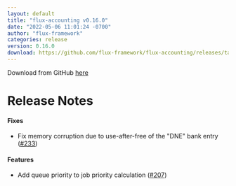 ```yaml
---
layout: default
title: "flux-accounting v0.16.0"
date: "2022-05-06 11:01:24 -0700"
author: "flux-framework"
categories: release
version: 0.16.0
download: https://github.com/flux-framework/flux-accounting/releases/tag/v0.16.0
---
```


Download from GitHub [here](https://github.com/flux-framework/flux-accounting/releases/tag/v0.16.0)

# Release Notes

#### Fixes

* Fix memory corruption due to use-after-free of the "DNE" bank entry ([#233](https://github.com/flux-framework/flux-accounting/issues/233))

#### Features

* Add queue priority to job priority calculation ([#207](https://github.com/flux-framework/flux-accounting/issues/207))

